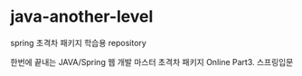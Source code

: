 # java-another-level
spring 초격차 패키지 학습용 repository

한번에 끝내는 JAVA/Spring 웹 개발 마스터 초격차 패키지 Online Part3. 스프링입문
